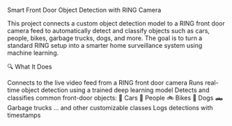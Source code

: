 Smart Front Door Object Detection with RING Camera

This project connects a custom object detection model to a RING front door camera feed to automatically detect and classify objects such as cars, people, bikes, garbage trucks, dogs, and more. The goal is to turn a standard RING setup into a smarter home surveillance system using machine learning.

🔍 What It Does

Connects to the live video feed from a RING front door camera
Runs real-time object detection using a trained deep learning model
Detects and classifies common front-door objects:
🚗 Cars
🚶 People
🚲 Bikes
🐶 Dogs
🛻 Garbage trucks
... and other customizable classes
Logs detections with timestamps
